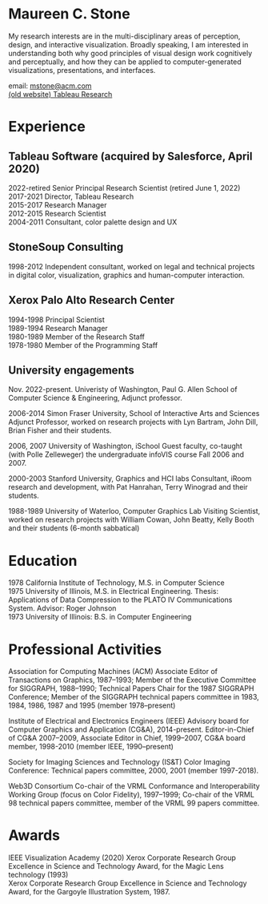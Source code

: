 # Maureen C. Stone
My research interests are in the multi-disciplinary areas of perception, design, and interactive visualization. Broadly speaking, I am interested in understanding both why good principles of visual design work cognitively and perceptually, and how they can be applied to computer-generated visualizations, presentations, and interfaces.

email: [mstone@acm.com](mailto:mstone@acm.com) <br>
[(old website) Tableau Research](https://research.tableau.com/user/maureen-stone)

# Experience
## Tableau Software (acquired by Salesforce, April 2020)

2022-retired Senior Principal Research Scientist (retired June 1, 2022)  
2017-2021 Director, Tableau Research  
2015-2017 Research Manager  
2012-2015 Research Scientist  
2004-2011 Consultant, color palette design and UX  

## StoneSoup Consulting
1998-2012 Independent consultant, worked on legal and technical projects in digital color, visualization, graphics and human-computer interaction.

## Xerox Palo Alto Research Center
1994-1998 Principal Scientist  
1989-1994 Research Manager  
1980-1989 Member of the Research Staff  
1978-1980 Member of the Programming Staff

## University engagements
Nov. 2022-present. Univeristy of Washington,  Paul G. Allen School of Computer Science & Engineering, Adjunct professor.

2006-2014 Simon Fraser University, School of Interactive Arts and Sciences
 Adjunct Professor, worked on research projects with Lyn Bartram, John Dill, Brian Fisher and their students.

2006, 2007 University of Washington, iSchool
 Guest faculty, co-taught (with Polle Zelleweger) the undergraduate infoVIS course Fall 2006 and 2007.

2000-2003 Stanford University, Graphics and HCI labs
 Consultant, iRoom research and development, with Pat Hanrahan, Terry Winograd and their students.

1988-1989 University of Waterloo, Computer Graphics Lab Visiting Scientist, worked on research projects with William Cowan, John Beatty, Kelly Booth and their students (6-month sabbatical)

# Education
1978 California Institute of Technology, M.S. in Computer Science  
1975 University of Illinois, M.S. in Electrical Engineering. Thesis: Applications of Data Compression to the PLATO IV Communications System. Advisor: Roger Johnson  
1973 University of Illinois: B.S. in Computer Engineering

# Professional Activities
Association for Computing Machines (ACM) Associate Editor of Transactions on Graphics, 1987–1993; Member of the Executive Committee for SIGGRAPH, 1988–1990; Technical Papers Chair for the 1987 SIGGRAPH Conference; Member of the SIGGRAPH technical papers committee in 1983, 1984, 1986, 1987 and 1995 (member 1978–present)

Institute of Electrical and Electronics Engineers (IEEE) Advisory board for Computer Graphics and Application (CG&A), 2014-present. Editor-in-Chief of CG&A 2007–2009, Associate Editor in Chief, 1999–2007, CG&A board member, 1998-2010 (member IEEE, 1990–present)

Society for Imaging Sciences and Technology (IS&T) Color Imaging Conference: Technical papers committee, 2000, 2001 (member 1997-2018).

Web3D Consortium Co-chair of the VRML Conformance and Interoperability Working Group (focus on Color Fidelity), 1997–1999; Co-chair of the VRML 98 technical papers committee, member of the VRML 99 papers committee.

# Awards
IEEE Visualization Academy (2020) 
Xerox Corporate Research Group Excellence in Science and Technology Award, for the Magic Lens technology (1993)  
Xerox Corporate Research Group Excellence in Science and Technology Award, for the Gargoyle Illustration System, 1987.
